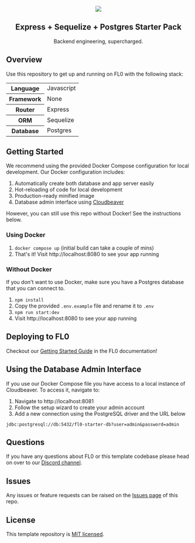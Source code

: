 <p align="center">
  <a href="https://fl0.com/" target="blank">
    <img src="https://user-images.githubusercontent.com/88681427/217122968-e6132cad-1944-4ebe-9ec1-105af6a18c4f.png">
  </a>
</p>

<h2 align="center">Express + Sequelize + Postgres Starter Pack</h2>
<p align="center">Backend engineering, supercharged.</p>

## Overview

Use this repository to get up and running on FL0 with the following stack:

<table>
<tr>
  <th>Language</th>
  <td>Javascript</td>
</tr>
<tr>
  <th>Framework</th>
  <td>None</td>
</tr>
<tr>
  <th>Router</th>
  <td>Express</td>
</tr>
<tr>
  <th>ORM</th>
  <td>Sequelize</td>
</tr>
<tr>
  <th>Database</th>
  <td>Postgres</td>
</tr>
</table>

## Getting Started
We recommend using the provided Docker Compose configuration for local development. Our Docker configuration includes:
1. Automatically create both database and app server easily
2. Hot-reloading of code for local development
3. Production-ready minified image
4. Database admin interface using [Cloudbeaver](https://hub.docker.com/r/dbeaver/cloudbeaver)

However, you can still use this repo without Docker! See the instructions below.

### Using Docker
1. `docker compose up` (initial build can take a couple of mins)
2. That's it! Visit http://localhost:8080 to see your app running

### Without Docker
If you don't want to use Docker, make sure you have a Postgres database that you can connect to. 
1. `npm install`
2. Copy the provided `.env.example` file and rename it to `.env`
2. `npm run start:dev`
3. Visit http://localhost:8080 to see your app running

## Deploying to FL0
Checkout our [Getting Started Guide](https://docs.fl0.com) in the FL0 documentation!

## Using the Database Admin Interface
If you use our Docker Compose file you have access to a local instance of Cloudbeaver. To access it, navigate to:

1. Navigate to http://localhost:8081
2. Follow the setup wizard to create your admin account
3. Add a new connection using the PostgreSQL driver and the URL below

`jdbc:postgresql://db:5432/fl0-starter-db?user=admin&password=admin`

## Questions
If you have any questions about FL0 or this template codebase please head on over to our [Discord channel](https://discord.gg/AmmVTt9Jrw).

## Issues
Any issues or feature requests can be raised on the [Issues page](https://github.com/fl0zone/template-express-pg-sequelize/issues) of this repo.

## License
This template repository is [MIT licensed](LICENSE).
